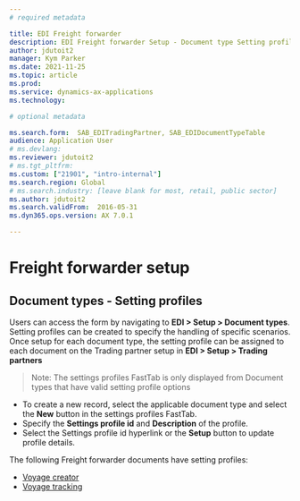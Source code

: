 ```yaml
---
# required metadata

title: EDI Freight forwarder
description: EDI Freight forwarder Setup - Document type Setting profiles
author: jdutoit2
manager: Kym Parker
ms.date: 2021-11-25
ms.topic: article
ms.prod: 
ms.service: dynamics-ax-applications
ms.technology: 

# optional metadata

ms.search.form:  SAB_EDITradingPartner, SAB_EDIDocumentTypeTable
audience: Application User
# ms.devlang:
ms.reviewer: jdutoit2
# ms.tgt_pltfrm:
ms.custom: ["21901", "intro-internal"]
ms.search.region: Global
# ms.search.industry: [leave blank for most, retail, public sector]
ms.author: jdutoit2
ms.search.validFrom:  2016-05-31
ms.dyn365.ops.version: AX 7.0.1

---
```


# Freight forwarder setup
## Document types - Setting profiles

Users can access the form by navigating to **EDI > Setup > Document types**.
Setting profiles can be created to specify the handling of specific scenarios. Once setup for each document type, the setting profile can be assigned to each document on the Trading partner setup in **EDI > Setup > Trading partners**

> Note:  The settings profiles FastTab is only displayed from Document types that have valid setting profile options

- To create a new record, select the applicable document type and select the **New** button in the settings profiles FastTab.
- Specify the **Settings profile id** and **Description** of the profile.
- Select the Settings profile id hyperlink or the **Setup** button to update profile details. 

The following Freight forwarder documents have setting profiles:
- [Voyage creator](SETTING-PROFILES/Voyage-creator.md)
- [Voyage tracking](SETTING-PROFILES/Voyage-tracking.md)
